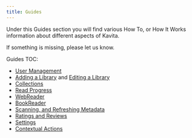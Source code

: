 ```yaml
---
title: Guides
---
```


Under this Guides section you will find various How To, or How It Works information about different aspects of Kavita.

If something is missing, please let us know.

Guides TOC:
* [User Management](https://wiki.kavitareader.com/guides/user-management)
* [Adding a Library](https://wiki.kavitareader.com/guides/adding-a-library) and [Editing a Library](https://wiki.kavitareader.com/guides/adding-a-library/editing-a-library)
* [Collections](https://wiki.kavitareader.com/guides/collections)
* [Read Progress](https://wiki.kavitareader.com/guides/read-progress)
* [WebReader](https://wiki.kavitareader.com/guides/webreader)
* [BookReader](https://wiki.kavitareader.com/guides/bookreader)
* [Scanning, and Refreshing Metadata](https://wiki.kavitareader.com/guides/scanning-analyzing-and-refreshing-metadata)
* [Ratings and Reviews](https://wiki.kavitareader.com/guides/rating-and-reviews)
* [Settings](https://wiki.kavitareader.com/guides/preferences)
* [Contextual Actions](https://wiki.kavitareader.com/en/guides/contextual-actions)